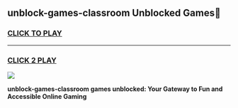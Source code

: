 
## unblock-games-classroom Unblocked Games👋
<h3>
<a href="https://news.freeplayer.one?title=unblock-games-classroom&ref=16F">CLICK TO PLAY</a></h3>
<hr>

<h3>
<a href="https://news.freeplayer.one?title=unblock-games-classroom&ref=16F">CLICK 2 PLAY</a>
  
</h3>

<a href="https://news.freeplayer.one?title=unblock-games-classroom&ref=16F/"><img src="https://clearcache.store/games.png"></a>


**unblock-games-classroom games unblocked: Your Gateway to Fun and Accessible Online Gaming**

